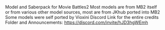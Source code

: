 Model and Saberpack for Movie Battles2
Most models are from MB2 itself or from various other model sources, most are from JKhub ported into MB2
Some models were self ported by Vioxini
Discord Link for the entire credits Folder and Announcements: https://discord.com/invite/hJD3hgWEmh
